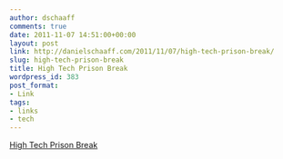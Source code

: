 ```yaml
---
author: dschaaff
comments: true
date: 2011-11-07 14:51:00+00:00
layout: post
link: http://danielschaaff.com/2011/11/07/high-tech-prison-break/
slug: high-tech-prison-break
title: High Tech Prison Break
wordpress_id: 383
post_format:
- Link
tags:
- links
- tech
---
```


[High Tech Prison Break](http://feeds.arstechnica.com/~r/arstechnica/everything/~3/bqvmh7bThis/vulnerabilities-give-hackers-ability-to-open-prison-cells-from-afar.ars)
